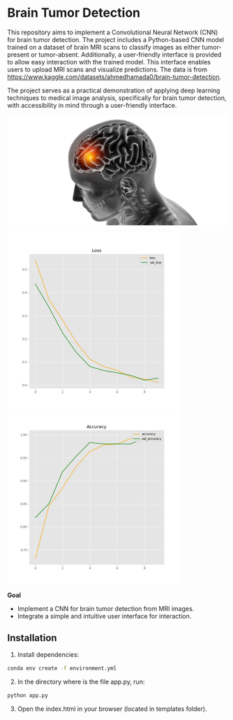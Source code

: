 # Brain Tumor Detection

This repository aims to implement a Convolutional Neural Network (CNN) for brain tumor detection. The project includes a Python-based CNN model trained on a dataset of brain MRI scans to classify images as either tumor-present or tumor-absent. Additionally, a user-friendly interface is provided to allow easy interaction with the trained model. This interface enables users to upload MRI scans and visualize predictions. The data  is from https://www.kaggle.com/datasets/ahmedhamada0/brain-tumor-detection. 

The project serves as a practical demonstration of applying deep learning techniques to medical image analysis, specifically for brain tumor detection, with accessibility in mind through a user-friendly interface.

<img width=1000 src = 'reports/brain.png'>

<img width=400px src = 'reports/loss.jpg'><img width=400px src = 'reports/accuracy.jpg'>



**Goal**
- Implement a CNN for brain tumor detection from MRI images.
- Integrate a simple and intuitive user interface for interaction.

## Installation
1. Install dependencies:
```bash
conda env create -f environment.yml
```

2. In the directory where is the file app.py, run:
```bash
python app.py
```

3. Open the index.html in your browser (located in templates folder).
